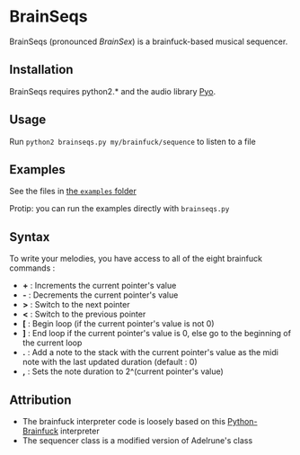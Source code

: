 BrainSeqs
================

BrainSeqs (pronounced *BrainSex*) is a brainfuck-based musical sequencer.

## Installation

BrainSeqs requires python2.* and the audio library
[Pyo](http://ajaxsoundstudio.com/software/pyo/).

## Usage

Run `python2 brainseqs.py my/brainfuck/sequence` to listen to a file

## Examples

See the files in [the `examples` folder](BrainSeqs/tree/master/examples)

Protip: you can run the examples directly with `brainseqs.py`

## Syntax

To write your melodies, you have access to all of the eight brainfuck commands :

* **+** : Increments the current pointer's value
* **-** : Decrements the current pointer's value
* **>** : Switch to the next pointer
* **<** : Switch to the previous pointer
* **[** : Begin loop (if the current pointer's value is not 0)
* **]** : End loop if the current pointer's value is 0, else go to the beginning
of the current loop
* **.** : Add a note to the stack with the current pointer's value as the midi
note with the last updated duration (default : 0)
* **,** : Sets the note duration to 2^(current pointer's value)

## Attribution

* The brainfuck interpreter code is loosely based on this
[Python-Brainfuck](https://github.com/pocmo/Python-Brainfuck) interpreter
* The sequencer class is a modified version of Adelrune's class
